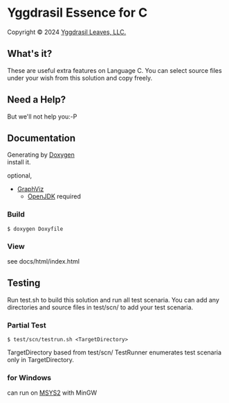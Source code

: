 ﻿# Yggdrasil Essence for C

Copyright © 2024 [Yggdrasil Leaves, LLC.](https://yggdrasil-leaves.com)

## What's it?

These are useful extra features on Language C.
You can select source files under your wish from this solution and copy freely.

## Need a Help?

But we'll not help you:-P

## Documentation

Generating by [Doxygen](https://www.doxygen.nl/)  
install it.

optional,
- [GraphViz](https://graphviz.org/)
  - [OpenJDK](https://openjdk.org/) required

### Build

```
$ doxygen Doxyfile
```

### View

see docs/html/index.html  


## Testing

Run test.sh to build this solution and run all test scenaria.
You can add any directories and source files in test/scn/ to add your test scenaria.

### Partial Test

```
$ test/scn/testrun.sh <TargetDirectory>
```

TargetDirectory based from test/scn/
TestRunner enumerates test scenaria only in TargetDirectory.

### for Windows

can run on [MSYS2](https://www.msys2.org/) with MinGW
